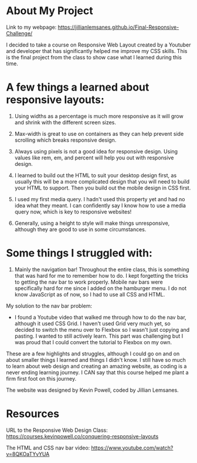 
# About My Project


Link to my webpage: https://jillianlemsanes.github.io/Final-Responsive-Challenge/

I decided to take a course on Responsive Web Layout created by a Youtuber and developer that has significantly helped me improve my CSS skills. This is the final project from the class to show case what I learned during this time.

# A few things a learned about responsive layouts:

1) Using widths as a percentage is much more responsive as it will grow and shrink with the different screen sizes.

2) Max-width is great to use on containers as they can help prevent side scrolling which breaks responsive design.

3) Always using pixels is not a good idea for responsive design. Using values like rem, em, and percent will help you out with responsive design.

4) I learned to build out the HTML to suit your desktop design first, as usually this will be a more complicated design that you will need to build your HTML to support. Then you build out the mobile design in CSS first.

5) I used my first media query. I hadn't used this property yet and had no idea what they meant. I can confidently say I know how to use a media query now, which is key to responsive websites!

6) Generally, using a height to style will make things unresponsive, although they are good to use in some circumstances.

# Some things I struggled with:

1) Mainly the navigation bar! Throughout the entire class, this is something that was hard for me to remember how to do. I kept forgetting the tricks to getting the nav bar to work properly. Mobile nav bars were specifically hard for me since I added on the hamburger menu. I do not know JavaScript as of now, so I had to use all CSS and HTML.

My solution to the nav bar problem:

- I found a Youtube video that walked me through how to do the nav bar, although it used CSS Grid. I haven't used Grid very much yet, so decided to switch the menu over to Flexbox so I wasn't just copying and pasting. I wanted to still actively learn. This part was challenging but I was proud that I could convert the tutorial to Flexbox on my own.

These are a few highlights and struggles, although I could go on and on about smaller things I learned and things I didn't know. I still have so much to learn about web design and creating an amazing website, as coding is a never ending learning journey. I CAN say that this course helped me plant a firm first foot on this journey.


The website was designed by Kevin Powell, coded by Jillian Lemsanes.

# Resources

URL to the Responsive Web Design Class: https://courses.kevinpowell.co/conquering-responsive-layouts

The HTML and CSS nav bar video: https://www.youtube.com/watch?v=8QKOaTYvYUA
